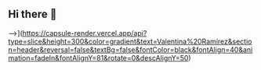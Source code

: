 ## Hi there 👋
-->](https://capsule-render.vercel.app/api?type=slice&height=300&color=gradient&text=Valentina%20Ramírez&section=header&reversal=false&textBg=false&fontColor=black&fontAlign=40&animation=fadeIn&fontAlignY=81&rotate=0&descAlignY=50)
